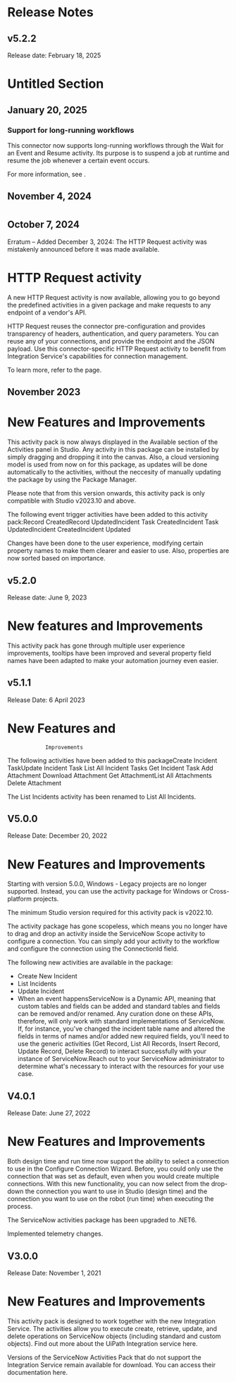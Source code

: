 ﻿# Release Notes


## v5.2.2

Release date: February 18, 2025

# Untitled Section


## January 20, 2025




### Support for long-running workflows

This connector now supports long-running workflows through the Wait for an Event and
                Resume activity. Its purpose is to suspend a job at runtime and resume the job
            whenever a certain event occurs.

For more information, see .


## November 4, 2024

#


## October 7, 2024

Erratum – Added December 3, 2024: The HTTP Request activity was
            mistakenly announced before it was made available.

# HTTP Request activity

A new HTTP Request activity is now available, allowing you to go beyond the
                predefined activities in a given package and make requests to any endpoint of a
                vendor's API.

HTTP Request reuses the connector pre-configuration and provides transparency
                of headers, authentication, and query parameters. You can reuse any of your
                connections, and provide the endpoint and the JSON payload. Use this
                connector-specific HTTP Request activity to benefit from Integration
                Service's capabilities for connection management.

To learn more, refer to the  page.


## November 2023

# New Features and Improvements

This activity pack is now always displayed in the Available section of the
                Activities panel in Studio. Any activity in this package can be installed by simply
                dragging and dropping it into the canvas. Also, a cloud versioning model is used
                from now on for this package, as updates will be done automatically to the
                activities, without the neccesity of manually updating the package by using the
                    Package Manager.

Please note that from this version onwards, this activity pack is only compatible
                    with Studio v2023.10 and above.

The following event trigger activities have been added to this activity pack:Record CreatedRecord UpdatedIncident Task CreatedIncident Task UpdatedIncident CreatedIncident Updated

Changes have been done to the user experience, modifying certain property names to
                make them clearer and easier to use. Also, properties are now sorted based on
                importance.


## v5.2.0

Release date: June 9, 2023

# New features and Improvements

This activity pack has gone through multiple user experience improvements, tooltips have been improved and several property field names have been adapted to make your automation journey even easier.


## v5.1.1

Release Date: 6 April 2023

# New Features and
                Improvements

The following activities have been added to this packageCreate Incident TaskUpdate Incident Task List All Incident Tasks Get Incident Task Add Attachment Download Attachment Get AttachmentList All Attachments Delete Attachment

The List Incidents activity has been renamed to List All Incidents.


## V5.0.0

Release Date: December 20, 2022

# New Features and Improvements

Starting with version 5.0.0, Windows - Legacy projects are no longer supported. Instead, you can use the activity package for Windows or Cross-platform projects.

The minimum Studio version required for this activity pack is v2022.10.

The activity package has gone scopeless, which means you no longer have to drag and drop an activity inside the ServiceNow Scope activity to configure a connection. You can simply add your activity to the workflow and configure the connection using the ConnectionId field.

The following new activities are available in the package:

* Create New Incident
* List Incidents
* Update Incident
* When an event happensServiceNow is a Dynamic API, meaning that custom tables and fields can be added and standard tables and fields can be removed and/or renamed. Any curation done on these APIs, therefore, will only work with standard implementations of ServiceNow. If, for instance, you've changed the incident table name and altered the fields in terms of names and/or added new required fields, you'll need to use the generic activities (Get Record, List All Records, Insert Record, Update Record, Delete Record) to interact successfully with your instance of ServiceNow.Reach out to your ServiceNow administrator to determine what's necessary to interact with the resources for your use case.


## V4.0.1

Release Date: June 27, 2022

# New Features and Improvements

Both design time and run time now support the ability to select a connection to use in the Configure Connection Wizard. Before, you could only use the connection that was set as default, even when you would create multiple connections. With this new functionality, you can now select from the drop-down the connection you want to use in Studio (design time) and the connection you want to use on the robot (run time) when executing the process.

The ServiceNow activities package has been upgraded to .NET6.

Implemented telemetry changes.


## V3.0.0

Release Date: November 1, 2021

# New Features and Improvements

This activity pack is designed to work together with the new Integration Service. The activities allow you to execute create, retrieve, update, and delete operations on ServiceNow objects (including standard and custom objects). Find out more about the UiPath Integration service here.

Versions of the ServiceNow Activities Pack that do not support the Integration Service remain available for download. You can access their documentation here.


